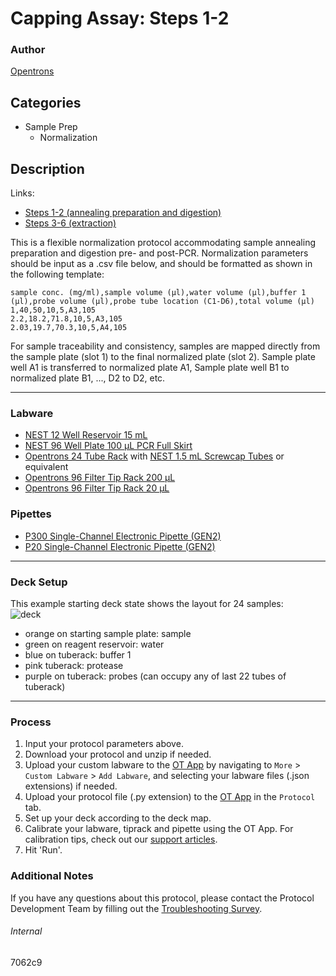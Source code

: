 # Capping Assay: Steps 1-2

### Author
[Opentrons](https://opentrons.com/)

## Categories
* Sample Prep
    * Normalization

## Description

Links:
* [Steps 1-2 (annealing preparation and digestion)](./7062c9)
* [Steps 3-6 (extraction)](7062c9-2)

This is a flexible normalization protocol accommodating sample annealing preparation and digestion pre- and post-PCR. Normalization parameters should be input as a .csv file below, and should be formatted as shown in the following template:

```
sample conc. (mg/ml),sample volume (µl),water volume (µl),buffer 1 (µl),probe volume (µl),probe tube location (C1-D6),total volume (µl)
1,40,50,10,5,A3,105
2.2,18.2,71.8,10,5,A3,105
2.03,19.7,70.3,10,5,A4,105
```

For sample traceability and consistency, samples are mapped directly from the sample plate (slot 1) to the final normalized plate (slot 2). Sample plate well A1 is transferred to normalized plate A1, Sample plate well B1 to normalized plate B1, ..., D2 to D2, etc.

---

### Labware
* [NEST 12 Well Reservoir 15 mL](https://labware.opentrons.com/nest_12_reservoir_15ml)
* [NEST 96 Well Plate 100 µL PCR Full Skirt](https://labware.opentrons.com/nest_96_wellplate_100ul_pcr_full_skirt)
* [Opentrons 24 Tube Rack](https://shop.opentrons.com/collections/verified-labware/products/tube-rack-set-1) with [NEST 1.5 mL Screwcap Tubes](https://shop.opentrons.com/collections/verified-consumables/products/nest-1-5-ml-sample-vial) or equivalent
* [Opentrons 96 Filter Tip Rack 200 µL](https://shop.opentrons.com/collections/opentrons-tips/products/opentrons-200ul-filter-tips)
* [Opentrons 96 Filter Tip Rack 20 µL](https://shop.opentrons.com/collections/opentrons-tips/products/opentrons-20ul-filter-tips)

### Pipettes
* [P300 Single-Channel Electronic Pipette (GEN2)](https://shop.opentrons.com/collections/ot-2-pipettes/products/single-channel-electronic-pipette)
* [P20 Single-Channel Electronic Pipette (GEN2)](https://shop.opentrons.com/collections/ot-2-pipettes/products/single-channel-electronic-pipette)

---

### Deck Setup
This example starting deck state shows the layout for 24 samples:  
![deck](https://opentrons-protocol-library-website.s3.amazonaws.com/custom-README-images/7062c9/deck.png)

* orange on starting sample plate: sample
* green on reagent reservoir: water
* blue on tuberack: buffer 1
* pink tuberack: protease
* purple on tuberack: probes (can occupy any of last 22 tubes of tuberack)

---

### Process
1. Input your protocol parameters above.
2. Download your protocol and unzip if needed.
3. Upload your custom labware to the [OT App](https://opentrons.com/ot-app) by navigating to `More` > `Custom Labware` > `Add Labware`, and selecting your labware files (.json extensions) if needed.
4. Upload your protocol file (.py extension) to the [OT App](https://opentrons.com/ot-app) in the `Protocol` tab.
5. Set up your deck according to the deck map.
6. Calibrate your labware, tiprack and pipette using the OT App. For calibration tips, check out our [support articles](https://support.opentrons.com/en/collections/1559720-guide-for-getting-started-with-the-ot-2).
7. Hit 'Run'.

### Additional Notes
If you have any questions about this protocol, please contact the Protocol Development Team by filling out the [Troubleshooting Survey](https://protocol-troubleshooting.paperform.co/).

###### Internal
7062c9
